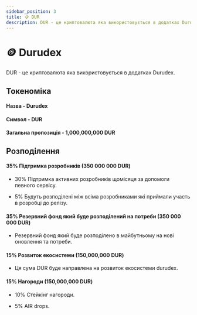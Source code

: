 ```yaml
---
sidebar_position: 3
title: 🪙 DUR
description: DUR - це криптовалюта яка використовується в додатках Durudex.
---
```


# 🪙 Durudex

DUR - це криптовалюта яка використовується в додатках Durudex.

## Токеноміка

#### Назва - Durudex
#### Символ - DUR
#### Загальна пропозиція - 1,000,000,000 DUR

## Розподілення

#### 35% Підтримка розробників (350 000 000 DUR)

- 30% Підтримка активних розробників щомісяця за допомоги певного сервісу.

- 5% Будуть розподілені між всіма розробниками які приймали участь в розробці до релізу.

#### 35% Резервний фонд який буде розподілений на потреби (350 000 000 DUR)

- Резервний фонд який буде розподілено в майбутньому на нові оновлення та потреби.

#### 15% Розвиток екосистеми (150,000,000 DUR)

- Ця сума DUR буде направлена на розвиток екосистеми durudex.

#### 15% Нагороди (150,000,000 DUR)

- 10% Стейкінг нагороди.

- 5% AIR drops.
